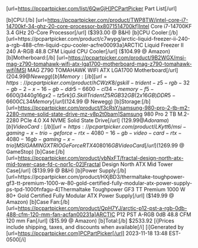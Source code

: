 [url=https://pcpartpicker.com/list/6QwGjH]PCPartPicker Part List[/url]

[b]CPU:[/b] [url=https://pcpartpicker.com/product/TWP8TW/intel-core-i7-14700kf-34-ghz-20-core-processor-bx8071514700kf]Intel Core i7-14700KF 3.4 GHz 20-Core Processor[/url]  ($393.00 @ B&H) 
[b]CPU Cooler:[/b] [url=https://pcpartpicker.com/product/c7wypg/arctic-liquid-freezer-ii-240-a-rgb-488-cfm-liquid-cpu-cooler-acfre00093a]ARCTIC Liquid Freezer II 240 A-RGB 48.8 CFM Liquid CPU Cooler[/url]  ($104.99 @ Amazon) 
[b]Motherboard:[/b] [url=https://pcpartpicker.com/product/9B2WGX/msi-mag-z790-tomahawk-wifi-atx-lga1700-motherboard-mag-z790-tomahawk-wifi]MSI MAG Z790 TOMAHAWK WIFI ATX LGA1700 Motherboard[/url]  ($204.99 @ Newegg) 
[b]Memory:[/b] [url=https://pcpartpicker.com/product/hCWzK8/gskill-trident-z5-rgb-32-gb-2-x-16-gb-ddr5-6600-cl34-memory-f5-6600j3440g16gx2-tz5rk]G.Skill Trident Z5 RGB 32 GB (2 x 16 GB) DDR5-6600 CL34 Memory[/url]  ($124.99 @ Newegg) 
[b]Storage:[/b] [url=https://pcpartpicker.com/product/f3cRsY/samsung-980-pro-2-tb-m2-2280-nvme-solid-state-drive-mz-v8p2t0bam]Samsung 980 Pro 2 TB M.2-2280 PCIe 4.0 X4 NVME Solid State Drive[/url]  ($129.99 @ Adorama) 
[b]Video Card:[/b] [url=https://pcpartpicker.com/product/LKytt6/msi-gaming-x-trio-geforce-rtx-4080-16-gb-video-card-rtx-4080-16gb-gaming-x-trio]MSI GAMING X TRIO GeForce RTX 4080 16 GB Video Card[/url]  ($1269.99 @ GameStop) 
[b]Case:[/b] [url=https://pcpartpicker.com/product/ybNxFT/fractal-design-north-atx-mid-tower-case-fd-c-nor1c-02]Fractal Design North ATX Mid Tower Case[/url]  ($139.99 @ B&H) 
[b]Power Supply:[/b] [url=https://pcpartpicker.com/product/HXjBD3/thermaltake-toughpower-gf3-tt-premium-1000-w-80-gold-certified-fully-modular-atx-power-supply-ps-tpd-1000fnfagu-4]Thermaltake Toughpower GF3 TT Premium 1000 W 80+ Gold Certified Fully Modular ATX Power Supply[/url]  ($149.99 @ Amazon) 
[b]Case Fan:[/b] [url=https://pcpartpicker.com/product/QpH7YJ/arctic-p12-pst-a-rgb-0db-488-cfm-120-mm-fan-acfan00231a]ARCTIC P12 PST A-RGB 0dB 48.8 CFM 120 mm Fan[/url]  ($15.99 @ Amazon) 
[b]Total:[/b] $2533.92
[i]Prices include shipping, taxes, and discounts when available[/i]
[i]Generated by [url=https://pcpartpicker.com]PCPartPicker[/url] 2023-11-18 13:48 EST-0500[/i]
